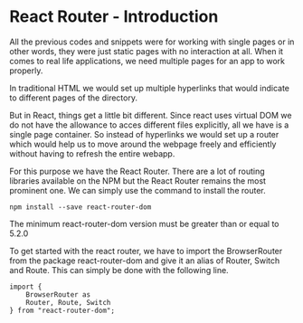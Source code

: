 # React Router - Introduction

All the previous codes and snippets were for working with single pages or in other words, they were just static pages with no interaction at all. When it comes to real life applications, we need multiple pages for an app to work properly.

In traditional HTML we would set up multiple hyperlinks that would indicate to different pages of the directory.

But in React, things get a little bit different. Since react uses virtual DOM we do not have the allowance to acces different files explicitly, all we have is a single page container. So instead of hyperlinks we would set up a router which would help us to move around the webpage freely and efficiently without having to refresh the entire webapp.

For this purpose we have the React Router. There are a lot of routing libraries available on the NPM but the React Router remains the most prominent one. We can simply use the command to install the router.

```
npm install --save react-router-dom
```

The minimum react-router-dom version must be greater than or equal to 5.2.0

To get started with the react router, we have to import the BrowserRouter from the package react-router-dom and give it an alias of Router, Switch and Route. This can simply be done with the following line.

```
import {
    BrowserRouter as
    Router, Route, Switch
} from "react-router-dom";
```
